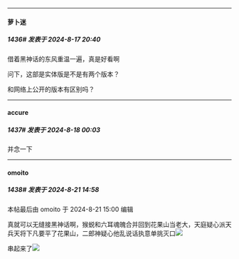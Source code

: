 ﻿
*****

####  萝卜迷  
##### 1436#       发表于 2024-8-17 20:40

借着黑神话的东风重温一遍，真是好看啊

问下，这部是实体版是不是有两个版本？

和网络上公开的版本有区别吗？


*****

####  accure  
##### 1437#       发表于 2024-8-18 00:03

并念一下

*****

####  omoito  
##### 1438#       发表于 2024-8-21 14:58

 本帖最后由 omoito 于 2024-8-21 15:00 编辑 

真就可以无缝接黑神话啊，猴蜕和六耳魂魄合并回到花果山当老大，天庭疑心派天兵天将下凡要平了花果山，二郎神疑心他乱说话执意单挑灭口<img src="https://static.saraba1st.com/image/smiley/face2017/048.png" referrerpolicy="no-referrer">

串起来了<img src="https://static.saraba1st.com/image/smiley/face2017/264.png" referrerpolicy="no-referrer">

